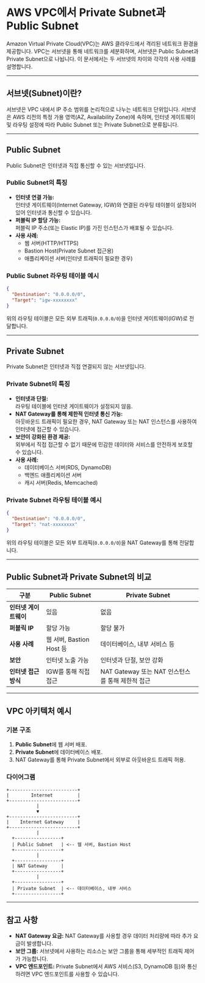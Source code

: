 
# AWS VPC에서 Private Subnet과 Public Subnet

Amazon Virtual Private Cloud(VPC)는 AWS 클라우드에서 격리된 네트워크 환경을 제공합니다. VPC는 서브넷을 통해 네트워크를 세분화하며, 서브넷은 Public Subnet과 Private Subnet으로 나뉩니다. 이 문서에서는 두 서브넷의 차이와 각각의 사용 사례를 설명합니다.

---

## 서브넷(Subnet)이란?

서브넷은 VPC 내에서 IP 주소 범위를 논리적으로 나누는 네트워크 단위입니다. 서브넷은 AWS 리전의 특정 가용 영역(AZ, Availability Zone)에 속하며, 인터넷 게이트웨이 및 라우팅 설정에 따라 Public Subnet 또는 Private Subnet으로 분류됩니다.

---

## Public Subnet

Public Subnet은 인터넷과 직접 통신할 수 있는 서브넷입니다.

### Public Subnet의 특징
- **인터넷 연결 가능:**  
  인터넷 게이트웨이(Internet Gateway, IGW)와 연결된 라우팅 테이블이 설정되어 있어 인터넷과 통신할 수 있습니다.
- **퍼블릭 IP 할당 가능:**  
  퍼블릭 IP 주소(또는 Elastic IP)를 가진 인스턴스가 배포될 수 있습니다.
- **사용 사례:**
    - 웹 서버(HTTP/HTTPS)
    - Bastion Host(Private Subnet 접근용)
    - 애플리케이션 서버(인터넷 트래픽이 필요한 경우)

### Public Subnet 라우팅 테이블 예시

```json
{
  "Destination": "0.0.0.0/0",
  "Target": "igw-xxxxxxxx"
}
```

위의 라우팅 테이블은 모든 외부 트래픽(`0.0.0.0/0`)을 인터넷 게이트웨이(IGW)로 전달합니다.

---

## Private Subnet

Private Subnet은 인터넷과 직접 연결되지 않는 서브넷입니다.

### Private Subnet의 특징
- **인터넷과 단절:**  
  라우팅 테이블에 인터넷 게이트웨이가 설정되지 않음.
- **NAT Gateway를 통해 제한적 인터넷 통신 가능:**  
  아웃바운드 트래픽이 필요한 경우, NAT Gateway 또는 NAT 인스턴스를 사용하여 인터넷에 접근할 수 있습니다.
- **보안이 강화된 환경 제공:**  
  외부에서 직접 접근할 수 없기 때문에 민감한 데이터와 서비스를 안전하게 보호할 수 있습니다.
- **사용 사례:**
    - 데이터베이스 서버(RDS, DynamoDB)
    - 백엔드 애플리케이션 서버
    - 캐시 서버(Redis, Memcached)

### Private Subnet 라우팅 테이블 예시

```json
{
  "Destination": "0.0.0.0/0",
  "Target": "nat-xxxxxxxx"
}
```

위의 라우팅 테이블은 모든 외부 트래픽(`0.0.0.0/0`)을 NAT Gateway를 통해 전달합니다.

---

## Public Subnet과 Private Subnet의 비교

| 구분               | Public Subnet                            | Private Subnet                            |
|--------------------|------------------------------------------|------------------------------------------|
| **인터넷 게이트웨이** | 있음                                     | 없음                                     |
| **퍼블릭 IP**        | 할당 가능                                 | 할당 불가                                 |
| **사용 사례**        | 웹 서버, Bastion Host 등                 | 데이터베이스, 내부 서비스 등              |
| **보안**            | 인터넷 노출 가능                          | 인터넷과 단절, 보안 강화                  |
| **인터넷 접근 방식** | IGW를 통해 직접 접근                     | NAT Gateway 또는 NAT 인스턴스를 통해 제한적 접근 |

---

## VPC 아키텍처 예시

### 기본 구조
1. **Public Subnet**에 웹 서버 배포.
2. **Private Subnet**에 데이터베이스 배포.
3. NAT Gateway를 통해 Private Subnet에서 외부로 아웃바운드 트래픽 허용.

### 다이어그램

```plaintext
+-------------------------+
|        Internet         |
+-------------------------+
           |
           ▼
+-------------------------+
|    Internet Gateway     |
+-------------------------+
           |
  +-----------------+
  | Public Subnet   | <-- 웹 서버, Bastion Host
  +-----------------+
           |
  +-----------------+
  | NAT Gateway     |
  +-----------------+
           |
  +-----------------+
  | Private Subnet  | <-- 데이터베이스, 내부 서비스
  +-----------------+
```

---

## 참고 사항

- **NAT Gateway 요금:** NAT Gateway를 사용할 경우 데이터 처리량에 따라 추가 요금이 발생합니다.
- **보안 그룹:** 서브넷에서 사용하는 리소스는 보안 그룹을 통해 세부적인 트래픽 제어가 가능합니다.
- **VPC 엔드포인트:** Private Subnet에서 AWS 서비스(S3, DynamoDB 등)와 통신하려면 VPC 엔드포인트를 사용할 수 있습니다.

